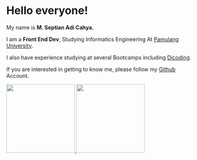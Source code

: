 # Hello everyone!

My name is **M. Septian Adi Cahya.** <br>

I am a **Front End Dev**, Studying Informatics Engineering At [Pamulang University](https://unpam.ac.id/).<br>

I also have experience studying at several Bootcamps including [Dicoding](https://www.dicoding.com).<br>

If you are interested in getting to know me, please follow my  [Github](github.com/Dxyy07) Account.

<p align="left">
<a href="https://github.com/Dxyy07">
  <img height="180em" src="https://github-readme-stats-eight-theta.vercel.app/api?username=penuliscode&show_icons=true&theme=algolia&include_all_commits=true&count_private=true"/>
  <img height="180em" src="https://github-readme-stats-eight-theta.vercel.app/api/top-langs/?username=penuliscode&layout=compact&theme=algolia"/>
</a>
</p>
